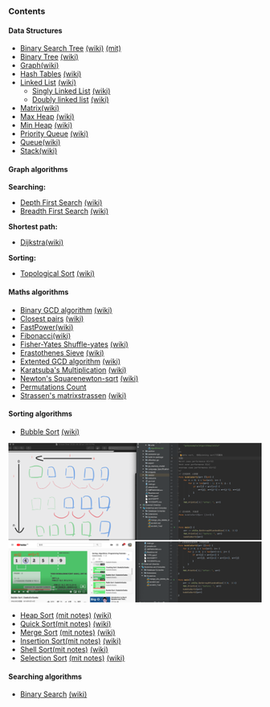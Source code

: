 

### Contents

#### Data Structures

- [Binary Search Tree](./data-structures/tree/binary_search_tree) [(wiki)](https://en.wikipedia.org/wiki/Binary_search_tree) [(mit)](https://ocw.mit.edu/courses/electrical-engineering-and-computer-science/6-006-introduction-to-algorithms-fall-2011/lecture-videos/MIT6_006F11_lec05.pdf)
- [Binary Tree](./data-structures/tree/binary_tree) [(wiki)](http://en.wikipedia.org/wiki/Binary_tree)
- [Graph]()[(wiki)](http://en.wikipedia.org/wiki/Graph_%28abstract_data_type)
- [Hash Tables](./data-structures/hashing) [(wiki)](http://en.wikipedia.org/wiki/Hash_table)
- [Linked List](./data-structures/lists/lists.go) [(wiki)](http://en.wikipedia.org/wiki/Linked_list)
    - [Singly Linked List](./data-structures/lists/singlylinkedlist/singlylinkedlist.go) [(wiki)](https://en.wikipedia.org/wiki/Linked_list#Singly_linked_list)
    - [Doubly linked list](./data-structures/lists/doublelinkedlist/doublelinkedlist.go) [(wiki)](https://en.wikipedia.org/wiki/Doubly_linked_list)
- [Matrix]()[(wiki)](http://en.wikipedia.org/wiki/Matrix_(mathematics))
- [Max Heap](./data-structures/heap/maxheap/maxheap.go) [(wiki)](http://en.wikipedia.org/wiki/Heap_%28data_structure%29)
- [Min Heap](./data-structures/heap/minheap/minheap.go) [(wiki)](http://en.wikipedia.org/wiki/Heap_%28data_structure%29)
- [Priority Queue](./data-structures/queue/queue.go) [(wiki)](http://en.wikipedia.org/wiki/Priority_queue)
- [Queue](./data-structures/queue/queue.go)[(wiki)](http://en.wikipedia.org/wiki/Queue_%28abstract_data_type%29)
- [Stack](./data-structures/stack/stack.go)[(wiki)](http://en.wikipedia.org/wiki/Stack_%28abstract_data_type%29)

#### Graph algorithms

**Searching:**
- [Depth First Search]() [(wiki)](http://en.wikipedia.org/wiki/Depth-first_search)
- [Breadth First Search]() [(wiki)](http://en.wikipedia.org/wiki/Breadth-first_search)

**Shortest path:**
- [Dijkstra]()[(wiki)](http://en.wikipedia.org/wiki/Dijkstra%27s_algorithm)

**Sorting:**
- [Topological Sort]() [(wiki)](http://en.wikipedia.org/wiki/Topological_sorting)



#### Maths algorithms

- [Binary GCD algorithm]() [(wiki)](https://en.wikipedia.org/wiki/Binary_GCD_algorithm)
- [Closest pairs]() [(wiki)](http://en.wikipedia.org/wiki/Closest_pair_of_points_problem)
- [FastPower]()[(wiki)](http://en.wikipedia.org/wiki/Exponentiation_by_squaring)
- [Fibonacci]()[(wiki)](http://en.wikipedia.org/wiki/Fibonacci_number)
- [Fisher-Yates Shuffle-yates]() [(wiki)](http://en.wikipedia.org/wiki/Fisher%E2%80%93Yates_shuffle)
- [Erastothenes Sieve]() [(wiki)](https://en.wikipedia.org/wiki/Sieve_of_Eratosthenes)
- [Extented GCD algorithm]() [(wiki)](http://en.wikipedia.org/wiki/Extended_Euclidean_algorithm)
- [Karatsuba's Multiplication]() [(wiki)](http://en.wikipedia.org/wiki/Karatsuba_algorithm)
- [Newton's Squarenewton-sqrt]() [(wiki)](http://en.wikipedia.org/wiki/Newton%27s_method)
- [Permutations Count]()
- [Strassen's matrixstrassen]() [(wiki)](http://en.wikipedia.org/wiki/Strassen_algorithm)

#### Sorting algorithms

- [Bubble Sort](sorting-algorithms/bubble-sort/bubble-sort.go) [(wiki)](http://en.wikipedia.org/wiki/Bubble_sort)

![](../img/WX20200530-140733.png)
![](../img/WechatIMG881.png)

- [Heap Sort](sorting-algorithms/heap-sort/heap-sort.go) [(mit notes)](https://ocw.mit.edu/courses/electrical-engineering-and-computer-science/6-006-introduction-to-algorithms-fall-2011/lecture-videos/MIT6_006F11_lec04.pdf) [(wiki)](http://en.wikipedia.org/wiki/Heapsort)
- [Quick Sort](sorting-algorithms/quick_sort/quick_sort.go)[(mit notes)]() [(wiki)](http://en.wikipedia.org/wiki/Quicksort)
- [Merge Sort](sorting-algorithms/merge_sort/merge_sort.go) [(mit notes)](https://ocw.mit.edu/courses/electrical-engineering-and-computer-science/6-006-introduction-to-algorithms-fall-2011/lecture-videos/MIT6_006F11_lec03.pdf) [(wiki)](http://en.wikipedia.org/wiki/Merge_sort)
- [Insertion Sort](sorting-algorithms/insertion-sort/insertion-sort.go)[(mit notes)](https://ocw.mit.edu/courses/electrical-engineering-and-computer-science/6-006-introduction-to-algorithms-fall-2011/lecture-videos/MIT6_006F11_lec03.pdf) [(wiki)](http://en.wikipedia.org/wiki/Insertion_sort)
- [Shell Sort](sorting-algorithms/shell-sort/shell-sort.go)[(mit notes)]() [(wiki)](http://en.wikipedia.org/wiki/Shellsort)
- [Selection Sort](sorting-algorithms/select_sort/select_sort.go) [(mit notes)]() [(wiki)](http://en.wikipedia.org/wiki/Selection_sort)

#### Searching algorithms

- [Binary Search]() [(wiki)](http://en.wikipedia.org/wiki/Binary_search_algorithm)
